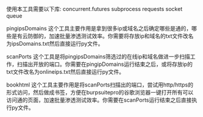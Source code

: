 使用本工具需要以下库:
concurrent.futures
subprocess
requests
socket
queue

pingipsDomains
这个工具主要作用是拿到很多ip或域名之后确定哪些是通的，哪些是有云防御的，加速批量渗透测试效率。你需要将存放ip和域名的txt文件改名为ipsDomains.txt然后直接运行py文件。

scanPorts
这个工具是将pingipsDomains筛选过的在线ip和域名做进一步扫描工作，扫描出开放的端口。你需要在pingipDomains运行结束之后，或将存放ip的txt文件改名为onlineips.txt然后直接运行py文件。

bookhtml
这个工具主要作用是将scanPorts扫描出的端口，尝试用http/https的形式访问，然后做成书签，方便在burpsuitepro的谷歌浏览器一键打开所有可以访问通的页面，加速批量渗透测试效率。你需要在scanPorts运行结束之后直接执行py文件。
